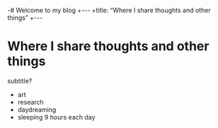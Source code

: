 -# Welcome to my blog
+---
+title: “Where I share thoughts and other things”
+---
# Where I share thoughts and other things
subtitle?
* art
* research
* daydreaming
* sleeping 9 hours each day



